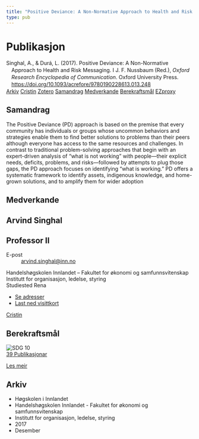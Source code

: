 ```yaml
---
title: "Positive Deviance: A Non-Normative Approach to Health and Risk Messaging"
type: pub
---
```

<h1>Publikasjon</h1>
<article id="csl-bib-container-4W4R4HHQ" class="csl-bib-container">
  <div class="csl-bib-body" style="line-height: 1.35; padding-left: 1em; text-indent:-1em;">
  <div class="csl-entry">Singhal, A., &amp; Dur&#xE1;, L. (2017). Positive Deviance: A Non-Normative Approach to Health and Risk Messaging. I J. F. Nussbaum (Red.), <i>Oxford Research Encyclopedia of Communication</i>. Oxford University Press. <a href="https://doi.org/10.1093/acrefore/9780190228613.013.248">https://doi.org/10.1093/acrefore/9780190228613.013.248</a></div>
</div>
  <div class="csl-bib-buttons">
    <a href="#taxonomy-article-4W4R4HHQ" class="csl-bib-button">Arkiv</a>
    <a href="https://app.cristin.no/results/show.jsf?id=1530152" alt="Cristin URL" class="csl-bib-button">Cristin</a>
    <a href="http://zotero.org/groups/5022929/items/4W4R4HHQ" alt="Zotero URL" class="csl-bib-button">Zotero</a>
    <a href="#abstract-article-4W4R4HHQ" class="csl-bib-button">Samandrag</a>
    <a href="#contributors-article-4W4R4HHQ" class="csl-bib-button">Medverkande</a>
    <a href="#sdg-article-4W4R4HHQ" class="csl-bib-button">Berekraftsmål</a>
    <a href="http://ezproxy.inn.no/login?url=https://doi.org/10.1093/acrefore/9780190228613.013.248" class="csl-bib-button">EZproxy</a>
  </div>
  <div id="csl-bib-meta-container-4W4R4HHQ"></div>
</article>
<div id="csl-bib-meta-4W4R4HHQ" class="csl-bib-meta">
  <article id="abstract-article-4W4R4HHQ" class="abstract-article">
    <h1>Samandrag</h1>
    The Positive Deviance (PD) approach is based on the premise that every community has individuals or groups whose uncommon behaviors and strategies enable them to find better solutions to problems than their peers although everyone has access to the same resources and challenges. In contrast to traditional problem-solving approaches that begin with an expert-driven analysis of “what is not working” with people—their explicit needs, deficits, problems, and risks—followed by attempts to plug those gaps, the PD approach focuses on identifying “what is working.” PD offers a systematic framework to identify assets, indigenous knowledge, and home-grown solutions, and to amplify them for wider adoption
  </article>
  <article id="contributors-article-4W4R4HHQ" class="contributors-article">
    <h1>Medverkande</h1>
    <div class="personas">
<div class="vrtx-hinn-person-card">
<div class="photo">
<i class="lar la-user-circle missing-person"></i>
</div>
<div class="info">
<hgroup><h1>Arvind Singhal</h1>
<h2>Professor II</h2>
</hgroup><dl>
<dt>E-post</dt>
<dd>
<a href="mailto:arvind.singhal@inn.no">arvind.singhal@inn.no</a>
</dd>
</dl>
<p>
Handelshøgskolen Innlandet – Fakultet for økonomi og samfunnsvitenskap<br>
Institutt for organisasjon, ledelse, styring<br>
Studiested Rena
</p>
<ul class="vrtx-hinn-links">
<li><a href="https://www.inn.no/finn-en-ansatt/arvind-singhal.html#vrtx-hinn-addresses">Se adresser</a></li>
<li><a href="https://www.inn.no/finn-en-ansatt/arvind-singhal.html?vrtx=vcf">Last ned visittkort</a></li>
</ul>
</div>
</div>
<a href="https://app.cristin.no/persons/show.jsf?id=863653" alt="Cristin URL" class="personas-cristin">Cristin</a>
</div>
  </article>
  <article id="sdg-article-4W4R4HHQ" class="sdg-article">
    <h1>Berekraftsmål</h1>
    <div class="sdg-container"><div id="sdg10" class="sdg">
<img src="{{< params subfolder >}}images/sdg/sdg10_no.png" class="image" alt="SDG 10">
<div class="sdg-overlay">
<a href="{{< params subfolder >}}no/archive/?sdg=10#archive" class="sdg-publication-count"><span>39</span> Publikasjonar</a>
<p><a href="https://www.fn.no/om-fn/fns-baerekraftsmaal/mindre-ulikhet?lang=nno-NO" class="sdg-read-more">Les meir</a></p>
</div>
</div></div>
  </article>
  <article id="taxonomy-article-4W4R4HHQ" class="taxonomy-article">
    <h1>Arkiv</h1>
    <ul>
      <li>Høgskolen i Innlandet</li>
      <li>Handelshøgskolen Innlandet - Fakultet for økonomi og samfunnsvitenskap</li>
      <li>Institutt for organisasjon, ledelse, styring</li>
      <li>2017</li>
      <li>Desember</li>
    </ul>
  </article>
</div>
